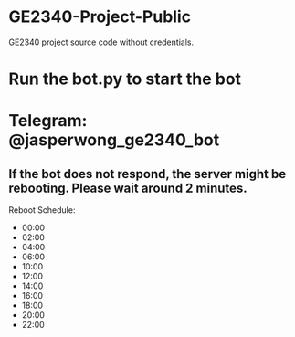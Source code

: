 # GE2340-Project-Public
GE2340 project source code without credentials.

# Run the bot.py to start the bot

# Telegram: @jasperwong_ge2340_bot
## If the bot does not respond, the server might be rebooting. Please wait around 2 minutes.
Reboot Schedule:
- 00:00
- 02:00
- 04:00
- 06:00
- 10:00
- 12:00
- 14:00
- 16:00
- 18:00
- 20:00
- 22:00
